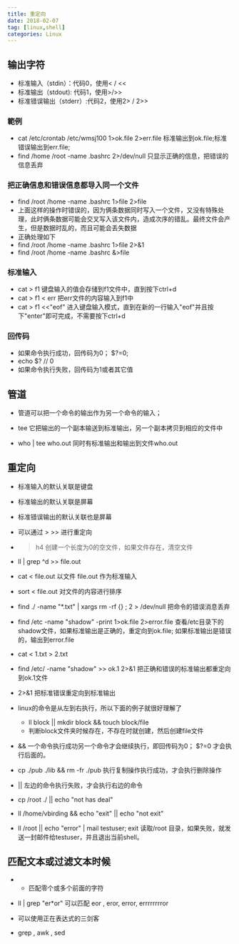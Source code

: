 ```yaml
---
title: 重定向
date: 2018-02-07
tag: [linux,shell]
categories: Linux
---
```


## 输出字符
- 标准输入（stdin）：代码0，使用< / <<
- 标准输出（stdout): 代码1，使用>/>>
- 标准错误输出（stderr）:代码2，使用2> / 2>>

### 範例
- cat /etc/crontab /etc/wmsj100 1>ok.file 2>err.file 标准输出到ok.file;标准错误输出到err.file;
- find /home /root -name .bashrc 2>/dev/null 只显示正确的信息，把错误的信息丢弃

### 把正确信息和错误信息都导入同一个文件
- find /root /home -name .bashrc 1>file 2>file 
- 上面这样的操作时错误的，因为俩条数据同时写入一个文件，又没有特殊处理，此时俩条数据可能会交叉写入该文件内，造成次序的错乱。最终文件会产生，但是数据时乱的，而且可能会丢失数据
- 正确处理如下
- find /root /home -name .bashrc 1>file 2>&1
- find /root /home -name .bashrc &>file 

### 标准输入 
- cat > f1 键盘输入的值会存储到f1文件中，直到按下ctrl+d
- cat > f1 < err 把err文件的内容输入到f1中
- cat > f1 <<"eof" 进入键盘输入模式，直到在新的一行输入"eof"并且按下"enter"即可完成，不需要按下ctrl+d

### 回传码
- 如果命令执行成功，回传码为0； $?=0;
- echo $? // 0
- 如果命令执行失败，回传码为1或者其它值
## 管道 
- 管道可以把一个命令的输出作为另一个命令的输入；

- tee 它把输出的一个副本输送到标准输出，另一个副本拷贝到相应的文件中
- who | tee who.out  同时有标准输出和输出到文件who.out

## 重定向  
- 标准输入的默认关联是键盘
- 标准输出的默认关联是屏幕
- 标准错误输出的默认关联也是屏幕
- 可以通过 > >> 进行重定向
- > h4  创建一个长度为0的空文件，如果文件存在，清空文件
- ll | grep ^d >> file.out 
- cat < file.out 以文件 file.out 作为标准输入
- sort < file.out 对文件的内容进行排序

- find ./ -name "*.txt" | xargs rm -rf {} \; 2 > /dev/null  把命令的错误消息丢弃

- find /etc -name "shadow" -print 1>ok.file 2>error.file  查看/etc目录下的shadow文件，如果标准输出是正确的，重定向到ok.file; 如果标准输出是错误的，输出到error.file

- cat < 1.txt > 2.txt

- find /etc/ -name "shadow" >> ok.1 2>&1  把正确和错误的标准输出都重定向到ok.1文件
- 2>&1 把标准错误重定向到标准输出

- linux的命令是从左到右执行，所以下面的例子就很好理解了
    - ll block || mkdir block && touch block/file
    - 判断block文件夹时候存在，不存在时就创建，然后创建file文件

- && 一个命令执行成功另一个命令才会继续执行，即回传码为0； $?=0 才会执行后面的。
- cp ./pub ./lib && rm -fr ./pub    执行复制操作执行成功，才会执行删除操作
- || 左边的命令执行失败，才会执行右边的命令
- cp /root ./ || echo "not has deal"
- ll /home/vbirding && echo "exit" || echo "not exit"
- ll /root || echo "error" | mail testuser; exit    读取/root 目录，如果失败，就发送一封邮件给testuser，并且退出当前shell。

## 匹配文本或过滤文本时候
- * 匹配零个或多个前面的字符
- ll | grep "er*or"   可以匹配  eor , eror, error, errrrrrrror 

- 可以使用正在表达式的三剑客
- grep , awk , sed
